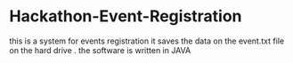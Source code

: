 # Hackathon-Event-Registration
this is a system for events registration it saves the data on the event.txt file on the hard drive . the software is written in JAVA
